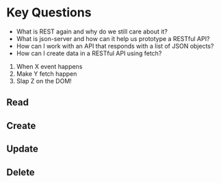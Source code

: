 # Key Questions
* What is REST again and why do we still care about it?
* What is json-server and how can it help us prototype a RESTful API?
* How can I work with an API that responds with a list of JSON objects?
* How can I create data in a RESTful API using fetch?

1. When X event happens
2. Make Y fetch happen
3. Slap Z on the DOM!

## Read

## Create

## Update

## Delete














<!--  -->
